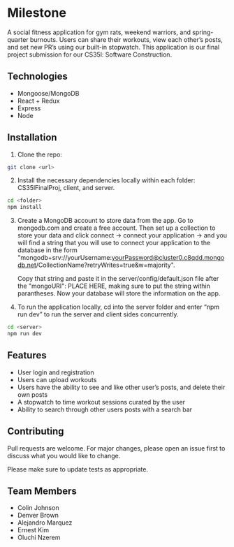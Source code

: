 # Milestone

A social fitness application for gym rats, weekend warriors, and spring-quarter burnouts. Users can share their workouts, view each other’s posts, and set new PR’s using our built-in stopwatch. This application is our final project submission for our CS35l: Software Construction.

## Technologies

- Mongoose/MongoDB
- React + Redux
- Express
- Node

## Installation

1. Clone the repo:

```bash
git clone <url>
```

2. Install the necessary dependencies locally within each folder: CS35lFinalProj, client, and server.

```bash
cd <folder>
npm install
```

3. Create a MongoDB account to store data from the app. Go to mongodb.com and create a free account.
   Then set up a collection to store your data and click connect -> connect your application -> and you will
   find a string that you will use to connect your application to the database in the form "mongodb+srv://yourUsername:yourPassword@cluster0.c8qdd.mongodb.net/CollectionName?retryWrites=true&w=majority".

   Copy that string and paste it in the server/config/default.json file after the "mongoURI": PLACE HERE,
   making sure to put the string within parantheses. Now your database will store the information on
   the app.

4. To run the application locally, cd into the server folder and enter “npm run dev” to run the server and client sides concurrently.

```bash
cd <server>
npm run dev
```

## Features

- User login and registration
- Users can upload workouts
- Users have the ability to see and like other user’s posts, and delete their own posts
- A stopwatch to time workout sessions curated by the user
- Ability to search through other users posts with a search bar

## Contributing

Pull requests are welcome. For major changes, please open an issue first to discuss what you would like to change.

Please make sure to update tests as appropriate.

## Team Members

- Colin Johnson
- Denver Brown
- Alejandro Marquez
- Ernest Kim
- Oluchi Nzerem
